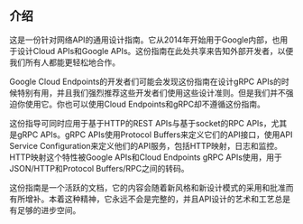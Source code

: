 ## 介绍
这是一份针对网络API的通用设计指南。它从2014年开始用于Google内部，也用于设计Cloud APIs和Google APIs。这份指南在此处共享来告知外部开发者，以便我们所有人都能更轻松地合作。

Google Cloud Endpoints的开发者们可能会发现这份指南在设计gRPC APIs的时候特别有用，并且我们强烈推荐这些开发者们使用这些设计准则。但是我们并不强迫你使用它。你也可以使用Cloud Endpoints和gRPC却不遵循这份指南。

这份指导可同时应用于基于HTTP的REST APIs与基于socket的RPC APIs，尤其是gRPC APIs。gRPC APIs使用Protocol Buffers来定义它们的API接口，使用API Service Configuration来定义他们的API服务，包括HTTP映射，日志和监控。HTTP映射这个特性被Google APIs和Cloud Endpoints gRPC APIs使用，用于JSON/HTTP和Protocol Buffers/RPC之间的转码。

这份指南是一个活跃的文档，它的内容会随着新风格和新设计模式的采用和批准而有所增补。本着这种精神，它永远不会是完整的，并且API设计的艺术和工艺总是有足够的进步空间。
